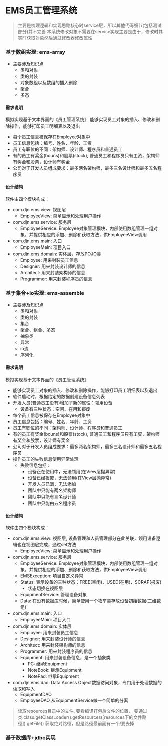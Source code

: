 # EMS员工管理系统

> 主要是梳理逻辑和实现思路核心时service层，所以其他代码细节(包括测试部分)并不完善
> 本系统修改对象不需要在service实现主要是由于，修改时其实时获取对象然后通过修改器修改属性

### 基于数组实现: ems-array
- 主要涉及知识点
  - 类和对象
  - 类的封装
  - 对象数组以及数组的插入删除
  - 聚合
  - 多态
#### 需求说明
模拟实现基于文本界面的《员工管理系统》
能够实现员工对象的插入、修改和删除操作，能够打印员工明细表以及退出
- 每个员工信息被保存在Employee对象中
- 员工信息包括：编号、姓名、年龄、工资
- 员工有职位的不同：架构师、设计师、程序员和普通员工
- 有的员工有奖金(bouns)和股票(stock), 普通员工和程序员只有工资，架构师有奖金和股票，设计师有奖金
- 公司对于开发人员组成要求：最多两名架构师，最多三名设计师和最多五名程序员

#### 设计结构
软件由四个模块构成：
- com.djn.ems.view: 视图层
  - EmployeeView: 菜单显示和处理用户操作
- com.djn.ems.service: 服务层
  - EmployeeService: Employee对象管理模块，内部使用数组管理一组对象，并提供相应的添加、删除和获取方法，供EmployeeView调用 
- com.djn.ems.main: 入口
  - EmployeeMain: 项目入口
- com.djn.ems.domain: 实体层，存放POJO类
  - Employee: 用来封装员工信息
  - Designer: 用来封装设计师的信息
  - Architect: 用来封装架构师的信息
  - Programmer: 用来封装程序员的信息


### 基于集合+io实现: ems-assemble
- 主要涉及知识点
  - 类和对象
  - 类的封装
  - 集合
  - 聚合、组合、多态
  - 抽象类
  - 异常
  - io流
  - 序列化
#### 需求说明
模拟实现基于文本界面的《员工管理系统》
- 能够实现员工对象的插入、修改和删除操作，能够打印员工明细表以及退出
- 软件启动时，根据给定的数据创建设备信息列表
- 开发人员(普通员工没有)增加了新的属性：领用设备
  - 设备有三种状态：空闲、在用和报废
- 每个员工信息被保存在Employee对象中
- 员工信息包括：编号、姓名、年龄、工资
- 员工有职位的不同：架构师、设计师、程序员和普通员工
- 有的员工有奖金(bouns)和股票(stock), 普通员工和程序员只有工资，架构师有奖金和股票，设计师有奖金
- 公司对于开发人员组成要求：最多两名架构师，最多三名设计师和最多五名程序员
- 操作员工的失败信息使用异常处理
  - 失败信息包括：
    - 设备正在使用中，无法领用(在View层抛异常)
    - 设备已经报废，无法领用(在View层抛异常)
    - 开发人员已满，无法添加
    - 团队中只能有两名架构师
    - 团队中只能有三名设计师
    - 团队中只能由五名程序员

#### 设计结构
软件由四个模块构成：
- com.djn.ems.view: 视图层, 设备管理和人员管理部分在此关联，领用设备逻辑也在视图层完成，通过set方法
  - EmployeeView: 菜单显示和处理用户操作
- com.djn.ems.service: 服务层
  - EmployeeService: Employee对象管理模块，内部使用数组管理一组对象，并提供相应的添加、删除和获取方法，供EmployeeView调用
  - EMSException: 项目自定义异常
  - Status: 表示设备的三种状态：FREE(空闲)、USED(在用)、SCRAP(报废)
    - 状态切换在视图层
  - EquipmentService: 管理设备对象
  - Data: 在没有数据库时候，简单使用一个枚举类存放设备初始数据(二维数组)
- com.djn.ems.main: 入口
  - EmployeeMain: 项目入口
- com.djn.ems.domain: 实体层
  - Employee: 用来封装员工信息
  - Designer: 用来封装设计师的信息
  - Architect: 用来封装架构师的信息
  - Programmer: 用来封装程序员的信息
  - Equipment: 用来封装设备信息，是一个抽象类
    - PC: 继承Equipment
    - NoteBook: 继承Equipment
    - NotePad: 继承Equipment
- com.djn.ems.dao: Data Access Object数据访问对象，专门用于处理数据的读取和写入
  - EquipmentDAO
  - EmployeeDAO 从EquipmentService做一个简单的分离

> 读取resources目录中的文件, 要看编译打包后文件的位置，
> 要通过 类.class.getClassLoader().getResources(\[resources下的文件路径\]).getFile() 获取绝对路径，但是路径最前面有一个/要去掉

### 基于数据库+jdbc实现




